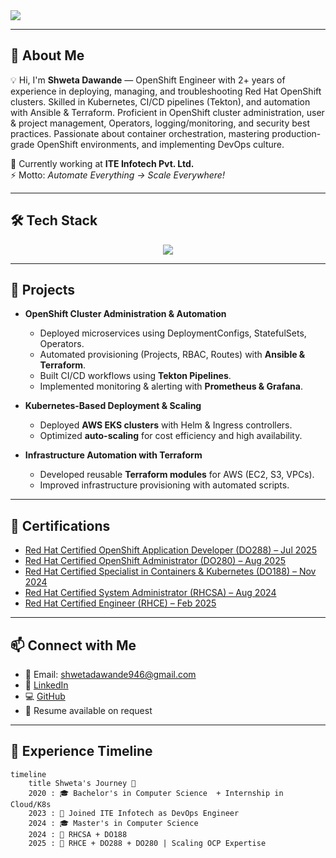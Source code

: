 <img src="https://capsule-render.vercel.app/api?type=venom&color=0:000000,50:8A2BE2,100:39FF14&height=250&section=header&text=%20Shweta%20Dawande%20&fontSize=50&fontAlignY=40&animation=fadeIn&fontColor=FFFFFF&desc=DevOps%20Engineer%20|%20OpenShift%20Engineer%20|%20Cloud%20Native%20Dev&descSize=20&descAlign=50&descAlignY=65&descColor=39FF14"/>

---

## 🌟 About Me  
💡 Hi, I'm **Shweta Dawande** — OpenShift Engineer with 2+ years of experience in deploying, managing, and troubleshooting Red
Hat OpenShift clusters. Skilled in Kubernetes, CI/CD pipelines (Tekton), and automation with
Ansible & Terraform. Proficient in OpenShift cluster administration, user & project management,
Operators, logging/monitoring, and security best practices. Passionate about container
orchestration, mastering production-grade OpenShift environments, and implementing DevOps
culture.

🔭 Currently working at **ITE Infotech Pvt. Ltd.**  
⚡ Motto: *Automate Everything → Scale Everywhere!*  

---

## 🛠 Tech Stack  

<p align="center">
  <img src="https://skillicons.dev/icons?i=linux,docker,kubernetes,openshift,jenkins,ansible,terraform,aws,git,grafana,prometheus&perline=6" />
</p>

---
## 📂 Projects
- **OpenShift Cluster Administration & Automation**
  - Deployed microservices using DeploymentConfigs, StatefulSets, Operators.
  - Automated provisioning (Projects, RBAC, Routes) with **Ansible & Terraform**.
  - Built CI/CD workflows using **Tekton Pipelines**.
  - Implemented monitoring & alerting with **Prometheus & Grafana**.

- **Kubernetes-Based Deployment & Scaling**
  - Deployed **AWS EKS clusters** with Helm & Ingress controllers.
  - Optimized **auto-scaling** for cost efficiency and high availability.

- **Infrastructure Automation with Terraform**
  - Developed reusable **Terraform modules** for AWS (EC2, S3, VPCs).
  - Improved infrastructure provisioning with automated scripts.

---

## 📜 Certifications
- [Red Hat Certified OpenShift Application Developer (DO288) – Jul 2025](https://www.credly.com/badges/f1371508-e019-4e52-89a9-ebd397d99ca6/public_url)
- [Red Hat Certified OpenShift Administrator (DO280) – Aug 2025](https://www.credly.com/badges/c92c6018-ca8a-429e-a2f1-35b45bac316f/public_url)
- [Red Hat Certified Specialist in Containers & Kubernetes (DO188) – Nov 2024](https://www.credly.com/badges/09c1f681-dfee-460d-972d-4fef9a6bf99b/public_url)
- [Red Hat Certified System Administrator (RHCSA) – Aug 2024](https://www.credly.com/badges/1d0fdba6-7b87-439b-9c72-fdbe45c57674/public_url)
- [Red Hat Certified Engineer (RHCE) – Feb 2025](https://www.credly.com/badges/46a5e305-4128-4825-aecb-8394bb1cfcf6/public_url)

---
## 📫 Connect with Me
- 📧 Email: shwetadawande946@gmail.com  
- 🔗 [LinkedIn](https://linkedin.com/in/shwetadawande7403)  
- 💻 [GitHub](https://github.com/shweta-7403)  
- 📄 Resume available on request
---

## 💼 Experience Timeline  

```mermaid
timeline
    title Shweta's Journey 🚀
    2020 : 🎓 Bachelor's in Computer Science  + Internship in Cloud/K8s
    2023 : 💼 Joined ITE Infotech as DevOps Engineer 
    2024 : 🎓 Master's in Computer Science
    2024 : 🏅 RHCSA + DO188
    2025 : 🏅 RHCE + DO288 + DO280 | Scaling OCP Expertise


